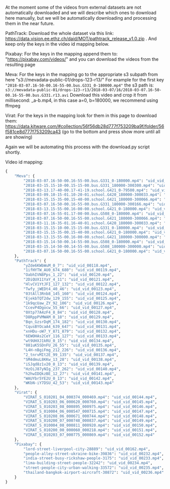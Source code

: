 At the moment some of the videos from external datasets are not automatically downloaded and we will describe which ones
to download here manually, but we will be automatically downloading and processing them in the near future.

PathTrack:
Download the whole dataset via this link:
https://data.vision.ee.ethz.ch/daid/MOT/pathtrack_release_v1.0.zip
. And keep only the keys in the video id mapping below.

Pixabay:
For the keys in the mapping append them to: "https://pixabay.com/videos/" and you can download the videos from the
resulting page

Meva:
For the keys in the mapping go to the appropriate s3 subpath from here "s3://mevadata-public-01/drops-123-r13/"
For example for the first key
`"2018-03-07.16-50-00.16-55-00.bus.G331_0-180000.mp4"` the s3 path is:
`s3://mevadata-public-01/drops-123-r13/2018-03-07/16/2018-03-07.16-50-00.16-55-00.bus.G331.r13.avi`
Download this video and crop it from millisecond: _a-b.mp4, in this case a=0, b=180000, we recommend using ffmpeg

Virat:
For the keys in the mapping look for them in this page to download them: https://data.kitware.com/#collection/56f56db28d777f753209ba9f/folder/56f581ce8d777f753209ca43
(go to the bottom and press show more until all are showing)

Again we will be automating this process with the download.py script shortly.

Video id mapping:
```python
{
    "Meva": {
        "2018-03-07.16-50-00.16-55-00.bus.G331_0-180000.mp4": "uid_vid_00102.mp4",
        "2018-03-15.15-10-00.15-15-00.bus.G331_180000-300300.mp4": "uid_vid_00103.mp4",
        "2018-03-13.17-40-00.17-41-19.school.G421_0-79500.mp4": "uid_vid_00104.mp4",
        "2018-03-09.10-15-01.10-20-01.school.G420_180000-300033.mp4": "uid_vid_00105.mp4",
        "2018-03-15.15-35-00.15-40-00.school.G421_180000-300066.mp4": "uid_vid_00106.mp4",
        "2018-03-07.16-50-00.16-55-00.bus.G331_180000-300166.mp4": "uid_vid_00107.mp4",
        "2018-03-13.15-55-00.16-00-00.school.G421_0-180000.mp4": "uid_vid_00108.mp4",
        "2018-03-07.16-55-01.17-00-00.bus.G508_0-180000.mp4": "uid_vid_00109.mp4",
        "2018-03-07.16-50-00.16-55-00.school.G421_180000-300066.mp4": "uid_vid_00110.mp4",
        "2018-03-11.16-35-01.16-40-01.school.G420_180000-300033.mp4": "uid_vid_00111.mp4",
        "2018-03-15.15-10-00.15-15-00.bus.G331_0-180000.mp4": "uid_vid_00112.mp4",
        "2018-03-15.15-35-00.15-40-00.school.G421_0-180000.mp4": "uid_vid_00113.mp4",
        "2018-03-13.15-55-00.16-00-00.school.G421_180000-300000.mp4": "uid_vid_00114.mp4",
        "2018-03-15.14-50-00.14-55-00.bus.G508_0-180000.mp4": "uid_vid_00115.mp4",
        "2018-03-15.14-50-00.14-55-00.bus.G508_180000-300000.mp4": "uid_vid_00116.mp4",
        "2018-03-07.16-50-00.16-55-00.school.G421_0-180000.mp4": "uid_vid_00117.mp4"
    },
    "PathTrack": {
        "yZde6KWbWuM_0_7": "uid_vid_00118.mp4",
        "1ifHYTW_AU0_674_680": "uid_vid_00119.mp4",
        "OabhIVN8Pps_1_22": "uid_vid_00120.mp4",
        "2DiQUX11YaY_4_11": "uid_vid_00121.mp4",
        "HlvCV1YtJFI_127_132": "uid_vid_00122.mp4",
        "Twfy_jWEDt4_40_46": "uid_vid_00123.mp4",
        "03tAll3Rnb8_145_160": "uid_vid_00124.mp4",
        "EjekbTQT2dw_129_155": "uid_vid_00125.mp4",
        "1k9qcUaw_ZY_92_106": "uid_vid_00126.mp4",
        "CcevP4Dgocw_55_66": "uid_vid_00127.mp4",
        "0Xtp77A4zF4_8_84": "uid_vid_00128.mp4",
        "D8RppPVMWAM_0_18": "uid_vid_00129.mp4",
        "Bqn_GzsrDqM_174_182": "uid_vid_00130.mp4",
        "CqusBYOcaA4_639_647": "uid_vid_00131.mp4",
        "xnHDu-oW7_Y_871_879": "uid_vid_00132.mp4",
        "6EWOHAs2CeY_116_127": "uid_vid_00133.mp4",
        "wt9UHXJ1kRU_0_15": "uid_vid_00134.mp4",
        "881uK5SDnFU_26_55": "uid_vid_00135.mp4",
        "L4H-nBgiFmg_212_226": "uid_vid_00136.mp4",
        "2_tnrvMIt2E_99_135": "uid_vid_00137.mp4",
        "SM4dmuL8KKw_13_28": "uid_vid_00138.mp4",
        "iSJqd8z1v20_0_13": "uid_vid_00139.mp4",
        "HzOiJ87yNIg_237_262": "uid_vid_00140.mp4",
        "h2hwIDQkzBE_12_27": "uid_vid_00141.mp4",
        "WAUYbr5YE2U_0_13": "uid_vid_00142.mp4",
        "WKbN-iY7DSU_42_53": "uid_vid_00143.mp4"
    },
    "Virat": {
        "VIRAT_S_010201_04_000374_000469.mp4": "uid_vid_00144.mp4",
        "VIRAT_S_010203_06_000620_000760.mp4": "uid_vid_00145.mp4",
        "VIRAT_S_010203_08_000895_000975.mp4": "uid_vid_00146.mp4",
        "VIRAT_S_010004_06_000547_000715.mp4": "uid_vid_00147.mp4",
        "VIRAT_S_010208_06_000671_000744.mp4": "uid_vid_00148.mp4",
        "VIRAT_S_010200_07_000748_000837.mp4": "uid_vid_00149.mp4",
        "VIRAT_S_010004_08_000811_000920.mp4": "uid_vid_00150.mp4",
        "VIRAT_S_010200_00_000060_000218.mp4": "uid_vid_00151.mp4",
        "VIRAT_S_010203_07_000775_000869.mp4": "uid_vid_00152.mp4"
    },
    "Pixabay": {
        "lord-street-liverpool-city-28889": "uid_vid_00162.mp4",
        "people-alley-street-ukraine-bike-39836": "uid_vid_00232.mp4",
        "india-street-busy-rickshaw-people-3175": "uid_vid_00233.mp4",
        "lima-building-street-people-32242": "uid_vid_00234.mp4",
        "street-people-city-urban-walking-33572": "uid_vid_00235.mp4",
        "thailand-bangkok-airport-aircraft-30872": "uid_vid_00236.mp4"
    }
}
```